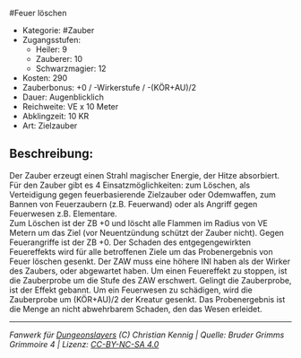 #Feuer löschen  
- Kategorie: #Zauber  
- Zugangsstufen:  
  - Heiler: 9  
  - Zauberer: 10  
  - Schwarzmagier: 12  
- Kosten: 290  
- Zauberbonus: +0 / -Wirkerstufe / -(KÖR+AU)/2  
- Dauer: Augenblicklich  
- Reichweite: VE x 10 Meter  
- Abklingzeit: 10 KR  
- Art: Zielzauber     

## Beschreibung:
Der Zauber erzeugt einen Strahl magischer Energie, der Hitze absorbiert. Für den Zauber gibt es 4 Einsatzmöglichkeiten: zum Löschen, als Verteidigung gegen feuerbasierende Zielzauber oder Odemwaffen, zum Bannen von Feuerzaubern (z.B. Feuerwand) oder als Angriff gegen Feuerwesen z.B. Elementare.<br>Zum Löschen ist der ZB +0 und löscht alle Flammen im Radius von VE Metern um das Ziel (vor Neuentzündung schützt der Zauber nicht). Gegen Feuerangriffe ist der ZB +0. Der Schaden des entgegengewirkten Feuereffekts wird für alle betroffenen Ziele um das Probenergebnis von Feuer löschen gesenkt. Der ZAW muss eine höhere INI haben als der Wirker des Zaubers, oder abgewartet haben. Um einen Feuereffekt zu stoppen, ist die Zauberprobe um die Stufe des ZAW erschwert. Gelingt die Zauberprobe, ist der Effekt gebannt. Um ein Feuerwesen zu schädigen, wird die Zauberprobe um (KÖR+AU)/2 der Kreatur gesenkt. Das Probenergebnis ist die Menge an nicht abwehrbarem Schaden, den das Wesen erleidet.


___
*Fanwerk für [Dungeonslayers](https://www.dungeonslayers.net/) (C) Christian Kennig | Quelle: Bruder Grimms Grimmoire 4 | Lizenz: [CC-BY-NC-SA 4.0](https://creativecommons.org/licenses/by-nc-sa/4.0/deed.de)*